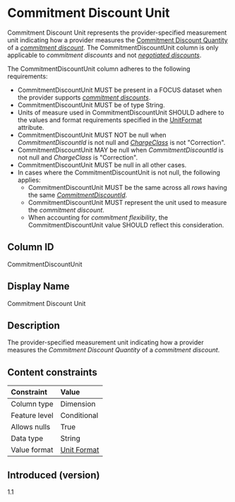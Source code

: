 # Commitment Discount Unit

Commitment Discount Unit represents the provider-specified measurement unit indicating how a provider measures the [Commitment Discount Quantity](#commitmentdiscountquantity) of a [*commitment discount*](#glossary:commitment-discount). The CommitmentDiscountUnit column is only applicable to *commitment discounts* and not [*negotiated discounts*](#glossary:negotiated-discount).

The CommitmentDiscountUnit column adheres to the following requirements:

* CommitmentDiscountUnit MUST be present in a FOCUS dataset when the provider supports [*commitment discounts*](#glossary:commitment-discount).
* CommitmentDiscountUnit MUST be of type String.
* Units of measure used in CommitmentDiscountUnit SHOULD adhere to the values and format requirements specified in the [UnitFormat](#unitformat) attribute.
* CommitmentDiscountUnit MUST NOT be null when *CommitmentDiscountId* is not null and [*ChargeClass*](#chargeclass) is not "Correction".
* CommitmentDiscountUnit MAY be null when *CommitmentDiscountId* is not null and *ChargeClass* is "Correction".
* CommitmentDiscountUnit MUST be null in all other cases.
* In cases where the CommitmentDiscountUnit is not null, the following applies:
  * CommitmentDiscountUnit MUST be the same across all *rows* having the same [*CommitmentDiscountId*](#commitmentdiscountid).
  * CommitmentDiscountUnit MUST represent the unit used to measure the *commitment discount*.
  * When accounting for *commitment flexibility*, the CommitmentDiscountUnit value SHOULD reflect this consideration.

## Column ID

CommitmentDiscountUnit

## Display Name

Commitment Discount Unit

## Description

The provider-specified measurement unit indicating how a provider measures the *Commitment Discount Quantity* of a *commitment discount*.

## Content constraints

| Constraint      | Value            |
|:----------------|:-----------------|
| Column type     | Dimension        |
| Feature level   | Conditional      |
| Allows nulls    | True             |
| Data type       | String           |
| Value format    | [Unit Format](#unitformat)|

## Introduced (version)

1.1
